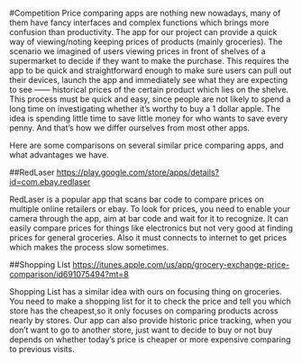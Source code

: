 #Competition
Price comparing apps are nothing new nowadays, many of them have fancy interfaces and complex functions which brings more confusion than productivity. The app for our project can provide a quick way of viewing/noting keeping prices of products (mainly groceries). The scenario we imagined of users viewing prices in front of shelves of a supermarket to decide if they want to make the purchase. This requires the app to be quick and straightforward enough to make sure users can pull out their devices, launch the app and immediately see what they are expecting to see —— historical prices of the certain product which lies on the shelve. This process must be quick and easy, since people are not likely to spend a long time on investigating whether it’s worthy to buy a 1 dollar apple. The idea is spending little time to save little money for who wants to save every penny. And that’s how we differ ourselves from most other apps.
    
Here are some comparisons on several similar price comparing apps, and what advantages we have.

##RedLaser
https://play.google.com/store/apps/details?id=com.ebay.redlaser

RedLaser is a popular app that scans bar code to compare prices on multiple online retailers or ebay. To look for prices, you need to enable your camera through the app, aim at bar code and wait for it to recognize. It can easily compare prices for things like electronics but not very good at finding prices for general groceries. Also it must connects to internet to get prices which makes the process slow sometimes.

##Shopping List
https://itunes.apple.com/us/app/grocery-exchange-price-comparison/id691075494?mt=8

Shopping List has a similar idea with ours on focusing thing on groceries. You need to make a shopping list for it to check the price and tell you which store has the cheapest,so it only focuses on comparing products across nearly by stores. Our app can also provide historic price tracking, when you don’t want to go to another store, just want to decide to buy or not buy depends on whether today’s price is cheaper or more expensive comparing to previous visits.   

